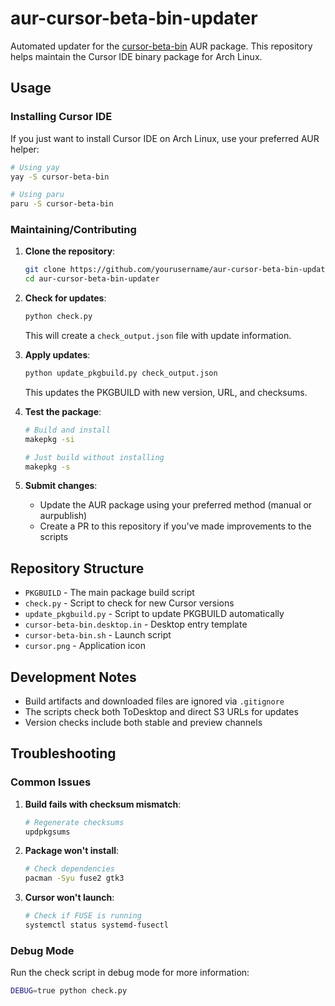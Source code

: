 # aur-cursor-beta-bin-updater

Automated updater for the [cursor-beta-bin](https://aur.archlinux.org/packages/cursor-beta-bin) AUR package. This repository helps maintain the Cursor IDE binary package for Arch Linux.

## Usage

### Installing Cursor IDE

If you just want to install Cursor IDE on Arch Linux, use your preferred AUR helper:

```bash
# Using yay
yay -S cursor-beta-bin

# Using paru
paru -S cursor-beta-bin
```

### Maintaining/Contributing

1. **Clone the repository**:

   ```bash
   git clone https://github.com/yourusername/aur-cursor-beta-bin-updater.git
   cd aur-cursor-beta-bin-updater
   ```

2. **Check for updates**:

   ```bash
   python check.py
   ```

   This will create a `check_output.json` file with update information.

3. **Apply updates**:

   ```bash
   python update_pkgbuild.py check_output.json
   ```

   This updates the PKGBUILD with new version, URL, and checksums.

4. **Test the package**:

   ```bash
   # Build and install
   makepkg -si

   # Just build without installing
   makepkg -s
   ```

5. **Submit changes**:
   - Update the AUR package using your preferred method (manual or aurpublish)
   - Create a PR to this repository if you've made improvements to the scripts

## Repository Structure

- `PKGBUILD` - The main package build script
- `check.py` - Script to check for new Cursor versions
- `update_pkgbuild.py` - Script to update PKGBUILD automatically
- `cursor-beta-bin.desktop.in` - Desktop entry template
- `cursor-beta-bin.sh` - Launch script
- `cursor.png` - Application icon

## Development Notes

- Build artifacts and downloaded files are ignored via `.gitignore`
- The scripts check both ToDesktop and direct S3 URLs for updates
- Version checks include both stable and preview channels

## Troubleshooting

### Common Issues

1. **Build fails with checksum mismatch**:

   ```bash
   # Regenerate checksums
   updpkgsums
   ```

2. **Package won't install**:

   ```bash
   # Check dependencies
   pacman -Syu fuse2 gtk3
   ```

3. **Cursor won't launch**:
   ```bash
   # Check if FUSE is running
   systemctl status systemd-fusectl
   ```

### Debug Mode

Run the check script in debug mode for more information:

```bash
DEBUG=true python check.py
```
